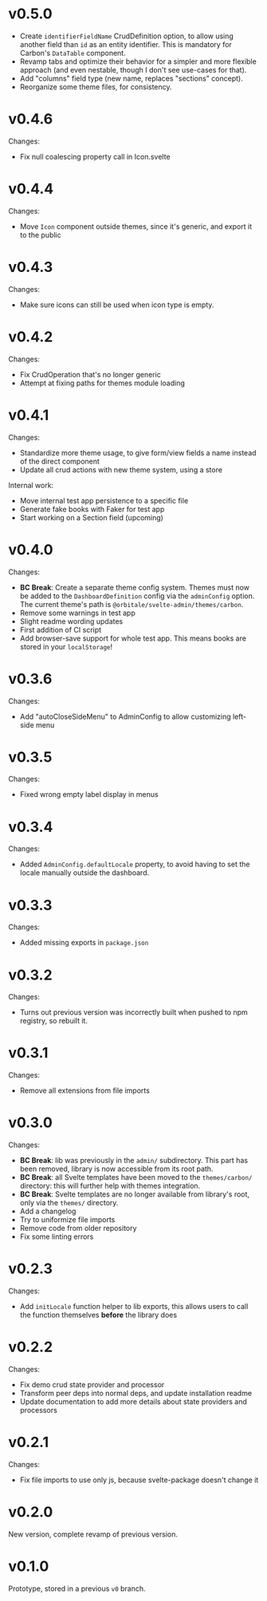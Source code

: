 # v0.5.0

- Create `identifierFieldName` CrudDefinition option, to allow using another field than `id` as an entity identifier. This is mandatory for Carbon's `DataTable` component.
- Revamp tabs and optimize their behavior for a simpler and more flexible approach (and even nestable, though I don't see use-cases for that).
- Add "columns" field type (new name, replaces "sections" concept).
- Reorganize some theme files, for consistency.

# v0.4.6

Changes:

- Fix null coalescing property call in Icon.svelte
 
# v0.4.4

Changes:

- Move `Icon` component outside themes, since it's generic, and export it to the public

# v0.4.3

Changes:

- Make sure icons can still be used when icon type is empty.

# v0.4.2

Changes:

- Fix CrudOperation that's no longer generic
- Attempt at fixing paths for themes module loading

# v0.4.1

Changes:

- Standardize more theme usage, to give form/view fields a name instead of the direct component
- Update all crud actions with new theme system, using a store

Internal work:

- Move internal test app persistence to a specific file
- Generate fake books with Faker for test app
- Start working on a Section field (upcoming)

# v0.4.0

Changes:

- **BC Break**: Create a separate theme config system. Themes must now be added to the `DashboardDefinition` config via the `adminConfig` option.<br>
  The current theme's path is `@orbitale/svelte-admin/themes/carbon`.
- Remove some warnings in test app
- Slight readme wording updates
- First addition of CI script
- Add browser-save support for whole test app. This means books are stored in your `localStorage`!

# v0.3.6

Changes:

- Add "autoCloseSideMenu" to AdminConfig to allow customizing left-side menu

# v0.3.5

Changes:

- Fixed wrong empty label display in menus

# v0.3.4

Changes:

- Added `AdminConfig.defaultLocale` property, to avoid having to set the locale manually outside the dashboard.

# v0.3.3

Changes:

- Added missing exports in `package.json`

# v0.3.2

Changes:

- Turns out previous version was incorrectly built when pushed to npm registry, so rebuilt it.

# v0.3.1

Changes:

- Remove all extensions from file imports

# v0.3.0

Changes:

- **BC Break**: lib was previously in the `admin/` subdirectory. This part has been removed, library is now accessible from its root path.
- **BC Break**: all Svelte templates have been moved to the `themes/carbon/` directory: this will further help with themes integration.
- **BC Break**: Svelte templates are no longer available from library's root, only via the `themes/` directory.
- Add a changelog
- Try to uniformize file imports
- Remove code from older repository
- Fix some linting errors

# v0.2.3

Changes:

- Add `initLocale` function helper to lib exports, this allows users to call the function themselves **before** the library does

# v0.2.2

Changes:

- Fix demo crud state provider and processor
- Transform peer deps into normal deps, and update installation readme
- Update documentation to add more details about state providers and processors

# v0.2.1

Changes:

- Fix file imports to use only js, because svelte-package doesn't change it

# v0.2.0

New version, complete revamp of previous version.

# v0.1.0

Prototype, stored in a previous `v0` branch.
